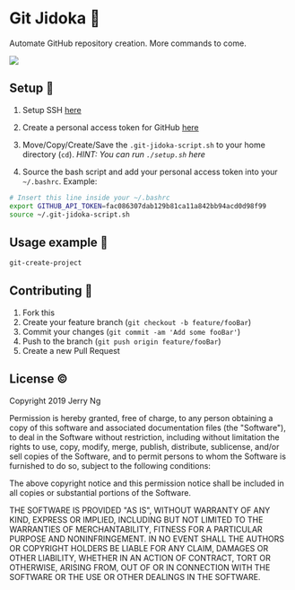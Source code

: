 # Git Jidoka :hammer:

Automate GitHub repository creation. More commands to come.

![](header.png)

## Setup :wrench:

1. Setup SSH [here](https://help.github.com/en/github/authenticating-to-github/adding-a-new-ssh-key-to-your-github-account)

2. Create a personal access token for GitHub [here](https://help.github.com/en/github/authenticating-to-github/creating-a-personal-access-token-for-the-command-line)

3. Move/Copy/Create/Save the `.git-jidoka-script.sh` to your home directory (`cd`). _HINT: You can run `./setup.sh` here_

4. Source the bash script and add your personal access token into your `~/.bashrc`. Example:

```bash
# Insert this line inside your ~/.bashrc
export GITHUB_API_TOKEN=fac086307dab129b81ca11a842bb94acd0d98f99
source ~/.git-jidoka-script.sh
```

## Usage example :page_with_curl:

```bash
git-create-project
```

## Contributing :construction_worker:

1. Fork this
2. Create your feature branch (`git checkout -b feature/fooBar`)
3. Commit your changes (`git commit -am 'Add some fooBar'`)
4. Push to the branch (`git push origin feature/fooBar`)
5. Create a new Pull Request

## License :copyright:

Copyright 2019 Jerry Ng

Permission is hereby granted, free of charge, to any person obtaining a copy of this software and associated documentation files (the "Software"), to deal in the Software without restriction, including without limitation the rights to use, copy, modify, merge, publish, distribute, sublicense, and/or sell copies of the Software, and to permit persons to whom the Software is furnished to do so, subject to the following conditions:

The above copyright notice and this permission notice shall be included in all copies or substantial portions of the Software.

THE SOFTWARE IS PROVIDED "AS IS", WITHOUT WARRANTY OF ANY KIND, EXPRESS OR IMPLIED, INCLUDING BUT NOT LIMITED TO THE WARRANTIES OF MERCHANTABILITY, FITNESS FOR A PARTICULAR PURPOSE AND NONINFRINGEMENT. IN NO EVENT SHALL THE AUTHORS OR COPYRIGHT HOLDERS BE LIABLE FOR ANY CLAIM, DAMAGES OR OTHER LIABILITY, WHETHER IN AN ACTION OF CONTRACT, TORT OR OTHERWISE, ARISING FROM, OUT OF OR IN CONNECTION WITH THE SOFTWARE OR THE USE OR OTHER DEALINGS IN THE SOFTWARE.
